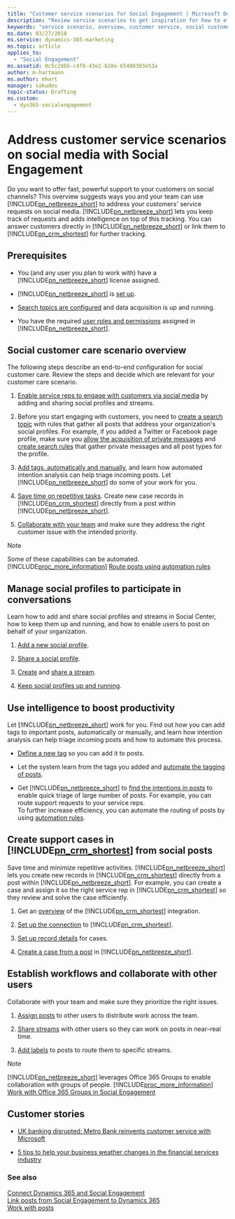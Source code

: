 ```yaml
---
title: "Customer service scenarios for Social Engagement | Microsoft Docs"
description: "Review service scenarios to get inspiration for how to efficiently leverage Social Engagement in your organization."
keywords: "service scenario, overview, customer service, social customer service"
ms.date: 03/27/2018
ms.service: dynamics-365-marketing
ms.topic: article
applies_to:
  - "Social Engagement"
ms.assetid: 0c5c29b5-c4f8-43e2-b20e-65408303e53a
author: m-hartmann
ms.author: mhart
manager: sakudes
topic-status: Drafting
ms.custom:
  - dyn365-socialengagement
---
```


# Address customer service scenarios on social media with Social Engagement

Do you want to offer fast, powerful support to your customers on social channels? This overview suggests ways you and your team can use [!INCLUDE[pn_netbreeze_short](../includes/pn-social-engagement-short.md)] to address your customers' service requests on social media. [!INCLUDE[pn_netbreeze_short](../includes/pn-social-engagement-short.md)] lets you keep track of requests and adds intelligence on top of this tracking. You can answer customers directly in [!INCLUDE[pn_netbreeze_short](../includes/pn-social-engagement-short.md)] or link them to [!INCLUDE[pn_crm_shortest](../includes/pn-crm-shortest.md)] for further tracking.

## Prerequisites

- You (and any user you plan to work with) have a [!INCLUDE[pn_netbreeze_short](../includes/pn-social-engagement-short.md)] license assigned.

- [!INCLUDE[pn_netbreeze_short](../includes/pn-social-engagement-short.md)] is [set up](administer-microsoft-social-engagement.md).

- [Search topics are configured](set-up-searches.md) and data acquisition is up and running.

- You have the required [user roles and permissions](user-roles.md) assigned in [!INCLUDE[pn_netbreeze_short](../includes/pn-social-engagement-short.md)].

## Social customer care scenario overview

The following steps describe an end-to-end configuration for social customer care. Review the steps and decide which are relevant for your customer care scenario.

1. [Enable service reps to engage with customers via social media](#manage-social-profiles-to-participate-in-conversations) by adding and sharing social profiles and streams.

2. Before you start engaging with customers, you need to [create a search topic](set-up-searches.md) with rules that gather all posts that address your organization's social profiles. For example, if you added a Twitter or Facebook page profile, make sure you [allow the acquisition of private messages](manage-access-tokens.md#tokens-for-interactions-with-posts) and [create search rules](add-rules-search-topic.md) that gather private messages and all post types for the profile.

3. [Add tags, automatically and manually](#use-intelligence-to-boost-productivity), and learn how automated intention analysis can help triage incoming posts. Let [!INCLUDE[pn_netbreeze_short](../includes/pn-social-engagement-short.md)] do some of your work for you.

4. [Save time on repetitive tasks](#create-support-cases-in-includepncrmshortestincludespn-crm-shortestmd-from-social-posts). Create new case records in [!INCLUDE[pn_crm_shortest](../includes/pn-crm-shortest.md)] directly from a post within [!INCLUDE[pn_netbreeze_short](../includes/pn-social-engagement-short.md)].

5. [Collaborate with your team](#establish-workflows-and-collaborate-with-other-users) and make sure they address the right customer issue with the intended priority.

> [!NOTE]
> Some of these capabilities can be automated. [!INCLUDE[proc_more_information](../includes/proc-more-information.md)] [Route posts using automation rules](automation-rules.md)

## Manage social profiles to participate in conversations

 Learn how to add and share social profiles and streams in Social Center, how to keep them up and running, and how to enable users to post on behalf of your organization.

1. [Add a new social profile](manage-social-profiles.md).

2. [Share a social profile](manage-social-profiles.md#share-a-social-profile-with-other-users).

3. [Create](social-center.md#configure-a-stream) and [share a stream](social-center.md#share-a-stream).

4. [Keep social profiles up and running](social-profiles-health-state.md).

## Use intelligence to boost productivity

Let [!INCLUDE[pn_netbreeze_short](../includes/pn-social-engagement-short.md)] work for you. Find out how you can add tags to important posts, automatically or manually, and learn how intention analysis can help triage incoming posts and how to automate this process.

- [Define a new tag](tags.md#add-custom-tags) so you can add it to posts.

- Let the system learn from the tags you added and [automate the tagging of posts](tags.md#promote-custom-tags-to-auto-tags).

- Get [!INCLUDE[pn_netbreeze_short](../includes/pn-social-engagement-short.md)] to [find the intentions in posts](tags.md#how-intention-analysis-works) to enable quick triage of large number of posts. For example, you can route support requests to your service reps.  
  To further increase efficiency, you can automate the routing of posts by using [automation rules](automation-rules.md).

## Create support cases in [!INCLUDE[pn_crm_shortest](../includes/pn-crm-shortest.md)] from social posts

Save time and minimize repetitive activities. [!INCLUDE[pn_netbreeze_short](../includes/pn-social-engagement-short.md)] lets you create new records in [!INCLUDE[pn_crm_shortest](../includes/pn-crm-shortest.md)] directly from a post within [!INCLUDE[pn_netbreeze_short](../includes/pn-social-engagement-short.md)]. For example, you can create a case and assign it so the right service rep in [!INCLUDE[pn_crm_shortest](../includes/pn-crm-shortest.md)] so they review and solve the case efficiently.

1. Get an [overview](link-posts-to-dynamics-365.md) of the [!INCLUDE[pn_crm_shortest](../includes/pn-crm-shortest.md)] integration.

2. [Set up the connection](connect-dynamics-365-social-engagement.md) to [!INCLUDE[pn_crm_shortest](../includes/pn-crm-shortest.md)].

3. [Set up record details](create-dynamics-365-record-from-social-post.md) for cases.

4. [Create a case from a post](create-dynamics-365-record-from-social-post.md#convert-a-social-engagement-post-to-a-social-activity) in [!INCLUDE[pn_netbreeze_short](../includes/pn-social-engagement-short.md)].

## Establish workflows and collaborate with other users

Collaborate with your team and make sure they prioritize the right issues.

1. [Assign posts](work-with-posts.md#assign-a-post-to-other-users-in-analytics-and-social-center) to other users to distribute work across the team.

2. [Share streams](social-center.md#share-a-stream) with other users so they can work on posts in near&ndash;real time.

3. [Add labels](work-with-posts.md#add-a-label-to-a-post-in-analytics-or-social-center) to posts to route them to specific streams.

> [!NOTE]
> [!INCLUDE[pn_netbreeze_short](../includes/pn-social-engagement-short.md)] leverages Office 365 Groups to enable collaboration with groups of people. [!INCLUDE[proc_more_information](../includes/proc-more-information.md)] [Work with Office 365 Groups in Social Engagement](office-365-groups-social-engagement.md)

## Customer stories

- [UK banking disrupted: Metro Bank reinvents customer service with Microsoft](https://customers.microsoft.com/story/uk-banking-disrupted-metro-bank-reinvents-customer-ser)

- [5 tips to help your business weather changes in the financial services industry](https://customers.microsoft.com/story/5-tips-to-help-your-business-weather-changes-in-the-fi)

### See also

[Connect Dynamics 365 and Social Engagement](connect-dynamics-365-social-engagement.md)   
[Link posts from Social Engagement to Dynamics 365](link-posts-to-dynamics-365.md)   
[Work with posts](work-with-posts.md)
